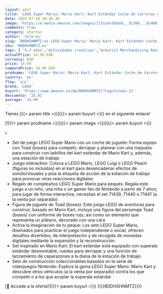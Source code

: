 ```yaml
---
layout: post
title: 'LEGO Super Mario: Mario Kart: Kart Estándar Coche de Carreras de Juguete  Juego Infantil para Colección del Videojuego Nintendo  Figura de Toad  Regalo Gamer para Niños y Niñas de 7 Años o Más 72032'
date: 2025-07-10 20:36:38
image: 'https://m.media-amazon.com/images/I/51zmv1NnGVL._SL500_._SL400_.jpg'
comments: true
category: ofertas
author: 'tole.es'
slug: 'B0DHSHNMTZ-es LEGO Super Mario: Mario Kart: Kart Estándar Coche de...'
sku: 'B0DHSHNMTZ-es'
tags: [ '5-7 años','Actividades creativas','Arborist Merchandising Root','Juegos de construcción para niños','Juguetes','Juguetes y juegos','Juguetes y juegos de aprendizaje y educación','Self Service','Sets de construcción','Special Features Stores','Top brands in Toys','b6d17eda-2c26-45ed-a098-453a9f96e839_0','b6d17eda-2c26-45ed-a098-453a9f96e839_6301','b6d17eda-2c26-45ed-a098-453a9f96e839_6401','b6d17eda-2c26-45ed-a098-453a9f96e839_7701','lego','nintendo','🇪🇸', ]
actualPrice: 14.99 EUR
currency: EUR
price: 14.99
comparePrice: 19.99 EUR
prodname: 'LEGO Super Mario: Mario Kart: Kart Estándar Coche de Carreras de Juguete  Juego Infantil para Colección del Videojuego Nintendo  Figura de Toad  Regalo Gamer para Niños y Niñas de 7 Años o Más 72032'
country: 'es'
flag: '🇪🇸'
brand: 'LEGO'
buyurl: 'https://www.amazon.es/dp/B0DHSHNMTZ/?tag=tolees-21'
descuento: '25.01'
average: '14.99'
---
```


Tienes [{{< param title >}}]({{< param buyurl >}}) en el siguiente enlace!

[![{{< param prodname >}}]({{< param image >}})]({{< param buyurl >}})

ℹ️:

- Set de juego LEGO Super Mario con un coche de juguete: Forma equipo con Toad (boxes) para competir, derrapar y planear con una maqueta para construir con ladrillos del kart estándar de Mario Kart y, además, una estación de trabajo
- Juego interactivo: Coloca a LEGO Mario, LEGO Luigi o LEGO Peach (figuras no incluidas) en el kart para desencadenar efectos de sonido/visuales y pisa la etiqueta de acción de la estación de trabajo para provocar otras reacciones digitales
- Regalo de cumpleaños LEGO Super Mario para peques: Regala este juego a un niño, una niña o un gamer fan de Nintendo a partir de 7 años; para jugar de forma interactiva, necesitas el set 71439, 71440 o 71441 (a la venta por separado)
- Figura de juguete de Toad (boxes): Este juego LEGO de aventuras para construir, basado en Mario Kart, incluye una figura del personaje Toad (boxes) con uniforme de boxes rojo, así como un elemento que representa un plátano, decorado con una cara
- Activa la imaginación de tu peque: Los sets LEGO Super Mario, diseñados para practicar el juego independiente o social, ofrecen desafíos divertidos, de interpretación y de recogida de monedas digitales mediante la expansión y la reconstrucción
- Set inspirado en Mario Kart: El kart estándar está equipado con superala estándar desmontable, ruedas para derrapar y una función de lanzamiento de caparazones a la diana de la estación de trabajo
- Sets de construcción coleccionables basados en la serie de videojuegos Nintendo: Explora la gama LEGO Super Mario: Mario Kart y descubre otros vehículos (a la venta por separado) contra los que competir o a los que acoplar la superala estándar

[🛒 Accede a la oferta!!]({{< param buyurl >}})
{{<world>}}B0DHSHNMTZ{{</world>}}
